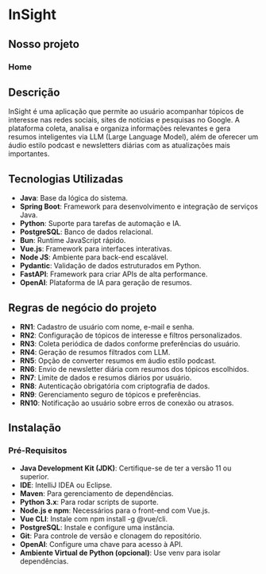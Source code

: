 <p align="center"></p>

# InSight

## Nosso projeto
### Home


## Descrição
InSight é uma aplicação que permite ao usuário acompanhar tópicos de interesse nas redes sociais,
sites de notícias e pesquisas no Google. A plataforma coleta, analisa e organiza informações 
relevantes e gera resumos inteligentes via LLM (Large Language Model), além de oferecer um 
áudio estilo podcast e newsletters diárias com as atualizações mais importantes.

## Tecnologias Utilizadas

- **Java**: Base da lógica do sistema.
- **Spring Boot**:  Framework para desenvolvimento e integração de serviços Java.
- **Python**: Suporte para tarefas de automação e IA.
- **PostgreSQL**: Banco de dados relacional.
- **Bun**: Runtime JavaScript rápido.
- **Vue.js**: Framework para interfaces interativas.
- **Node JS**: Ambiente para back-end escalável.
- **Pydantic**: Validação de dados estruturados em Python.
- **FastAPI**: Framework para criar APIs de alta performance.
- **OpenAI**: Plataforma de IA para geração de resumos.


## Regras de negócio do projeto
- **RN1**: Cadastro de usuário com nome, e-mail e senha.
- **RN2**: Configuração de tópicos de interesse e filtros personalizados.
- **RN3**: Coleta periódica de dados conforme preferências do usuário.
- **RN4**: Geração de resumos filtrados com LLM.
- **RN5**: Opção de converter resumos em áudio estilo podcast.
- **RN6**: Envio de newsletter diária com resumos dos tópicos escolhidos.
- **RN7**: Limite de dados e resumos diários por usuário.
- **RN8**: Autenticação obrigatória com criptografia de dados.
- **RN9**: Gerenciamento seguro de tópicos e preferências.
- **RN10**: Notificação ao usuário sobre erros de conexão ou atrasos.


## Instalação
### Pré-Requisitos
- **Java Development Kit (JDK)**: Certifique-se de ter a versão 11 ou superior.
- **IDE**: IntelliJ IDEA ou Eclipse.
- **Maven**: Para gerenciamento de dependências.
- **Python 3.x**: Para rodar scripts de suporte.
- **Node.js e npm**: Necessários para o front-end com Vue.js.
- **Vue CLI**: Instale com npm install -g @vue/cli.
- **PostgreSQL**: Instale e configure uma instância.
- **Git**: Para controle de versão e clonagem do repositório.
- **OpenAI**: Configure uma chave para acesso à API.
- **Ambiente Virtual de Python (opcional)**: Use venv para isolar dependências.

